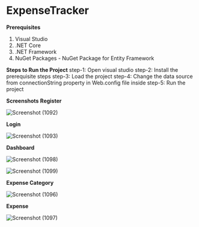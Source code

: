 # ExpenseTracker
**Prerequisites**
  1. Visual Studio
  2. .NET Core
  3. .NET Framework
  4. NuGet Packages - NuGet Package for Entity Framework


**Steps to Run the Project**
  step-1: Open visual studio
  step-2: Install the prerequisite steps
  step-3: Load the project
  step-4: Change the data source from connectionString property in Web.config file inside <connectionStrings> </connectionStrings>
  step-5: Run the project


**Screenshots**
**Register**

![Screenshot (1092)](https://user-images.githubusercontent.com/112111306/212459272-f327f1d8-1d24-47db-b075-964c9474acfd.png)

**Login**

![Screenshot (1093)](https://user-images.githubusercontent.com/112111306/212459293-cddd83ae-e675-4652-b1ca-9c96fa0adc8b.png)

**Dashboard**

![Screenshot (1098)](https://user-images.githubusercontent.com/112111306/212459416-6b00e44a-53c9-4b42-a18c-9310884b7f8e.png)

![Screenshot (1099)](https://user-images.githubusercontent.com/112111306/212459424-3d592e9f-d1ec-44eb-87d6-af2c54f1f575.png)

**Expense Category**

![Screenshot (1096)](https://user-images.githubusercontent.com/112111306/212459331-1f234f02-26b2-4608-83a3-c44748a7468f.png)

**Expense**

![Screenshot (1097)](https://user-images.githubusercontent.com/112111306/212459341-b3bb5563-bda4-42d5-abb1-e34e169fff18.png)
